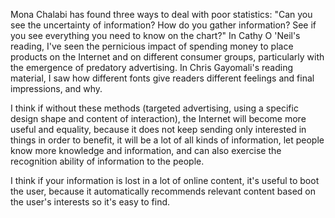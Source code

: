 Mona Chalabi has found three ways to deal with poor statistics: "Can you see the uncertainty of information? How do you gather information? See if you see everything you need to know on the chart?" In Cathy O 'Neil's reading, I've seen the pernicious impact of spending money to place products on the Internet and on different consumer groups, particularly with the emergence of predatory advertising. In Chris Gayomali's reading material, I saw how different fonts give readers different feelings and final impressions, and why.

I think if without these methods (targeted advertising, using a specific design shape and content of interaction), the Internet will become more useful and equality, because it does not keep sending only interested in things in order to benefit, it will be a lot of all kinds of information, let people know more knowledge and information, and can also exercise the recognition ability of information to the people.

I think if your information is lost in a lot of online content, it's useful to boot the user, because it automatically recommends relevant content based on the user's interests so it's easy to find.
